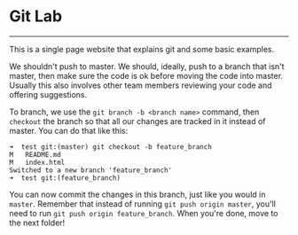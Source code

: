 # Git Lab
---

This is a single page website that explains git and some basic examples.

We shouldn't push to master. We should, ideally, push to a branch that isn't master, then make sure 
the code is ok before moving the code into master. Usually this also involves other team members
reviewing your code and offering suggestions.

To branch, we use the `git branch -b <branch name>` command, then `checkout` the branch so that all 
our changes are tracked in it instead of master. You can do that like this:

```
➜  test git:(master) git checkout -b feature_branch
M	README.md
M	index.html
Switched to a new branch 'feature_branch'
➜  test git:(feature_branch)
```

You can now commit the changes in this branch, just like you would in `master`. Remember that instead of running `git push origin master`, you'll need to run `git push origin feature_branch`. When you're done, move to the next folder!